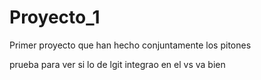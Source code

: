 # Proyecto_1
 Primer proyecto que han hecho conjuntamente los pitones

 prueba para ver si lo de lgit integrao en el vs va bien

